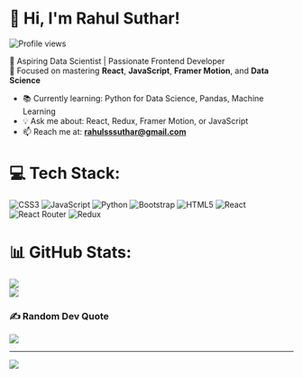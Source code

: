 # 👋 Hi, I'm Rahul Suthar!

![Profile views](https://profile-counter.glitch.me/your-username/count.svg)


🚀 Aspiring Data Scientist | Passionate Frontend Developer  
🎯 Focused on mastering **React**, **JavaScript**, **Framer Motion**, and **Data Science**

- 📚 Currently learning: Python for Data Science, Pandas, Machine Learning
- 💡 Ask me about: React, Redux, Framer Motion, or JavaScript
- 📫 Reach me at: **rahulsssuthar@gmail.com**



# 💻 Tech Stack:
![CSS3](https://img.shields.io/badge/css3-%231572B6.svg?style=for-the-badge&logo=css3&logoColor=white) ![JavaScript](https://img.shields.io/badge/javascript-%23323330.svg?style=for-the-badge&logo=javascript&logoColor=%23F7DF1E) ![Python](https://img.shields.io/badge/python-3670A0?style=for-the-badge&logo=python&logoColor=ffdd54) ![Bootstrap](https://img.shields.io/badge/bootstrap-%238511FA.svg?style=for-the-badge&logo=bootstrap&logoColor=white) ![HTML5](https://img.shields.io/badge/html5-%23E34F26.svg?style=for-the-badge&logo=html5&logoColor=white) ![React](https://img.shields.io/badge/react-%2320232a.svg?style=for-the-badge&logo=react&logoColor=%2361DAFB) ![React Router](https://img.shields.io/badge/React_Router-CA4245?style=for-the-badge&logo=react-router&logoColor=white) ![Redux](https://img.shields.io/badge/redux-%23593d88.svg?style=for-the-badge&logo=redux&logoColor=white)
# 📊 GitHub Stats:
![](https://nirzak-streak-stats.vercel.app/?user=Rahul28suthar&theme=dark&hide_border=false)<br/>
![](https://github-readme-stats.vercel.app/api/top-langs/?username=Rahul28suthar&theme=dark&hide_border=false&include_all_commits=false&count_private=false&layout=compact)

### ✍️ Random Dev Quote
![](https://quotes-github-readme.vercel.app/api?type=horizontal&theme=radical)

---
[![](https://visitcount.itsvg.in/api?id=Rahul28suthar&icon=0&color=0)](https://visitcount.itsvg.in)

<!-- Proudly created with GPRM ( https://gprm.itsvg.in ) -->
